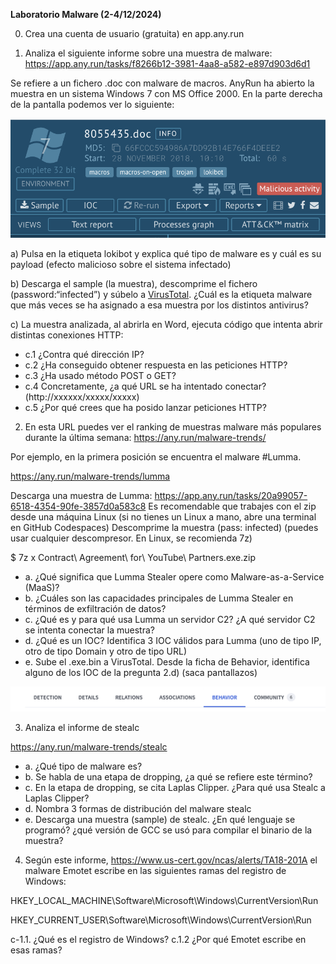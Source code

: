 __Laboratorio Malware (2-4/12/2024)__

0) Crea una cuenta de usuario (gratuita) en app.any.run

1) Analiza el siguiente informe sobre una muestra de malware:
 https://app.any.run/tasks/f8266b12-3981-4aa8-a582-e897d903d6d1 

Se refiere a un fichero .doc con malware de macros. AnyRun ha abierto la muestra en un sistema Windows 7 con MS Office 2000. En la parte derecha de la pantalla podemos ver lo siguiente:

![alt text](image.png)


a) Pulsa en la etiqueta lokibot y explica qué tipo de malware es y cuál es su payload (efecto malicioso sobre el sistema infectado)

b) Descarga el sample (la muestra), descomprime el fichero (password:“infected”) y súbelo a [VirusTotal](https://virustotal.com). ¿Cuál es la etiqueta malware que más veces se ha asignado a esa muestra por los distintos antivirus?

c) La muestra analizada, al abrirla en Word, ejecuta código que intenta abrir distintas conexiones HTTP:
- c.1 ¿Contra qué dirección IP?
- c.2 ¿Ha conseguido obtener respuesta en las peticiones HTTP?
- c.3 ¿Ha usado método POST o GET?
- c.4 Concretamente, ¿a qué URL se ha intentado conectar? (http://xxxxxx/xxxxx/xxxxx)
- c.5 ¿Por qué crees que ha posido lanzar peticiones HTTP?

2) En esta URL puedes ver el ranking de muestras malware más populares durante la última semana: https://any.run/malware-trends/ 

Por ejemplo, en la primera posición se encuentra el malware #Lumma. 

https://any.run/malware-trends/lumma

Descarga una muestra de Lumma:
https://app.any.run/tasks/20a99057-6518-4354-90fe-3857d0a583c8
Es recomendable que trabajes con el zip desde una máquina Linux (si no tienes un Linux a mano, abre una terminal en GitHub Codespaces)
Descomprime la muestra (pass: infected)
(puedes usar cualquier descompresor. En Linux, se recomienda 7z)

   $  7z x Contract\ Agreement\ for\ YouTube\ Partners.exe.zip

- a. ¿Qué significa que Lumma Stealer opere como Malware-as-a-Service (MaaS)?
- b. ¿Cuáles son las capacidades principales de Lumma Stealer en términos de exfiltración de datos?
- c.  ¿Qué es y para qué usa Lumma un servidor C2? ¿A qué servidor C2 se intenta conectar la muestra?
- d. ¿Qué es un IOC? Identifica 3 IOC válidos para Lumma (uno de tipo IP, otro de tipo Domain y otro de tipo URL)
- e.  Sube el .exe.bin a VirusTotal. Desde la ficha de Behavior, identifica alguno de los IOC de la pregunta 2.d) (saca pantallazos)

![alt text](image-1.png)

3) Analiza el informe de stealc

https://any.run/malware-trends/stealc

- a. ¿Qué tipo de malware es?
- b. Se habla de una etapa de dropping, ¿a qué se refiere este término?
- c. En la etapa de dropping, se cita Laplas Clipper. ¿Para qué usa Stealc a Laplas Clipper?
- d. Nombra 3 formas de distribución del malware stealc
- e. Descarga una muestra (sample) de stealc. ¿En qué lenguaje se programó? ¿qué versión de GCC se usó para compilar el binario de la muestra?



4) Según este informe,  https://www.us-cert.gov/ncas/alerts/TA18-201A
el malware Emotet escribe en las siguientes ramas del registro de Windows:

HKEY_LOCAL_MACHINE\Software\Microsoft\Windows\CurrentVersion\Run

HKEY_CURRENT_USER\Software\Microsoft\Windows\CurrentVersion\Run


c-1.1. ¿Qué es el registro de Windows?
c.1.2 ¿Por qué Emotet escribe en esas ramas?
